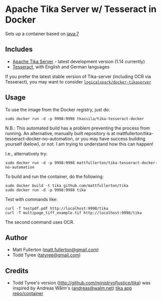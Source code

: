 # Apache Tika Server w/ Tesseract in Docker

Sets up a container based on
[java:7](https://hub.docker.com/_/java/)


## Includes

  * [Apache Tika Server](http://wiki.apache.org/tika/TikaJAXRS) - latest development version (1.14 currently)
  * [Tesseract](https://code.google.com/p/tesseract-ocr/), with English and German languages

If you prefer the latest stable version of Tika-server (including OCR via Tesseract), you may want to consider
[`logicalspark/docker-tikaserver`](https://github.com/LogicalSpark/docker-tikaserver)

## Usage

To use the image from the Docker registry, just do:

    sudo docker run -d -p 9998:9998 tkassila/tika-tesseract-docker
    
N.B.: This automated build has a problem preventing the process from running. An alternative, manually built repository is at mattfullerton/tika-tesseract-docker-no-automation, or you may have success building yourself (below), or not. I am trying to understand how this can happen!

I.e., alternatively try:

    sudo docker run -d -p 9998:9998 mattfullerton/tika-tesseract-docker-no-automation
    
To build and run the container, do the following:

    sudo docker build -t tika github.com/mattfullerton/tika
    sudo docker run -d -p 9998:9998 tika

Test with commands like:

    curl -T testpdf.pdf http://localhost:9998/tika
    curl -T multipage_tiff_example.tif http://localhost:9998/tika
    
The second command uses OCR.

## Author

  * Matt Fullerton (<matt.fullerton@gmail.com>)
  * Todd Tyree (<tatyree@gmail.com>)

## Credits

  * Todd Tyree's version (http://github.com/ministryofjustice/tika) was inspired by Andreas Wålm's (<andreas@walm.net>) [tika app repo/container](https://github.com/walm/docker-tika)

